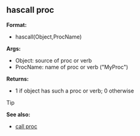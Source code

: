 ## hascall proc

**Format:**
+   hascall(Object,ProcName)

**Args:**
+   Object: source of proc or verb
+   ProcName: name of proc or verb ("MyProc")

**Returns:**
+   1 if object has such a proc or verb; 0 otherwise

> [!TIP] 
> **See also:**
> +   [call proc](/ref/proc/call.md) 